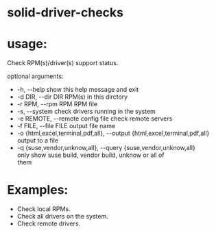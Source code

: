 # solid-driver-checks

# usage:


Check RPM(s)/driver(s) support status.<br />

optional arguments: <br />
 - -h, --help            show this help message and exit<br />
 - -d DIR, --dir DIR     RPM(s) in this dirctory<br />
 - -r RPM, --rpm RPM     RPM file<br />
 - -s, --system          check drivers running in the system<br />
 - -e REMOTE, --remote config file check remote servers<br />
 - -f FILE, --file FILE  output file name<br />
 - -o {html,excel,terminal,pdf,all}, --output {html,excel,terminal,pdf,all}<br />
                        output to a file<br />
 - -q {suse,vendor,unknow,all}, --query {suse,vendor,unknow,all}<br />
                        only show suse build, vendor build, unknow or all of<br />
                        them<br />

# Examples:

 - Check local RPMs.
 - Check all drivers on the system.
 - Check remote drivers.